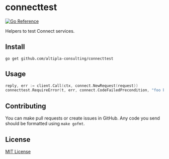 
# connecttest

[![Go Reference](https://pkg.go.dev/badge/github.com/altipla-consulting/connecttest.svg)](https://pkg.go.dev/github.com/altipla-consulting/connecttest)

Helpers to test Connect services.


## Install

```shell
go get github.com/altipla-consulting/connecttest
```


## Usage

```go
reply, err := client.Call(ctx, connect.NewRequest(request))
connecttest.RequireError(t, err, connect.CodeFailedPrecondition, "foo bar baz error message")
```


## Contributing

You can make pull requests or create issues in GitHub. Any code you send should be formatted using `make gofmt`.


## License

[MIT License](LICENSE)
